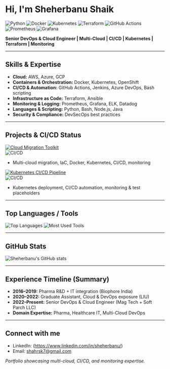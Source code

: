 # Hi, I'm Sheherbanu Shaik 

![Python](https://img.shields.io/badge/Python-3.11-blue?logo=python)
![Docker](https://img.shields.io/badge/Docker-blue?logo=docker)
![Kubernetes](https://img.shields.io/badge/Kubernetes-blue?logo=kubernetes)
![Terraform](https://img.shields.io/badge/Terraform-blue?logo=terraform)
![GitHub Actions](https://img.shields.io/badge/GitHub%20Actions-blue?logo=github-actions)
![Prometheus](https://img.shields.io/badge/Prometheus-orange?logo=prometheus)
![Grafana](https://img.shields.io/badge/Grafana-red?logo=grafana)

**Senior DevOps & Cloud Engineer | Multi-Cloud | CI/CD | Kubernetes | Terraform | Monitoring**

---

##  Skills & Expertise
- **Cloud:** AWS, Azure, GCP  
- **Containers & Orchestration:** Docker, Kubernetes, OpenShift  
- **CI/CD & Automation:** GitHub Actions, Jenkins, Azure DevOps, Bash scripting  
- **Infrastructure as Code:** Terraform, Ansible  
- **Monitoring & Logging:** Prometheus, Grafana, ELK, Datadog  
- **Languages & Scripting:** Python, Bash, Node.js, Java  
- **Security & Compliance:** DevSecOps best practices  

---

##  Projects & CI/CD Status

[![Cloud Migration Toolkit](https://img.shields.io/badge/Cloud_Migration_Toolkit-Repo-blue?logo=github)](https://github.com/Sheherbanu7/cloud-migration-toolkit)  
![CI/CD](https://github.com/Sheherbanu7/cloud-migration-toolkit/actions/workflows/ci-cd-pipeline.yml/badge.svg)  
- Multi-cloud migration, IaC, Docker, Kubernetes, CI/CD, monitoring  

[![Kubernetes CI/CD Pipeline](https://img.shields.io/badge/K8s_CI_CD_Pipeline-Repo-blue?logo=github)](https://github.com/Sheherbanu7/k8s-ci-cd-pipeline)  
![CI/CD](https://github.com/Sheherbanu7/k8s-ci-cd-pipeline/actions/workflows/ci-cd-pipeline.yml/badge.svg)  
- Kubernetes deployment, CI/CD automation, monitoring & test placeholders  

---

##  Top Languages / Tools
![Top Languages](https://github-readme-stats.vercel.app/api/top-langs/?username=Sheherbanu7&layout=compact&theme=radical)
![Most Used Tools](https://img.shields.io/badge/DevOps-Tools-blue?logo=git)

---

##  GitHub Stats
![Sheherbanu's GitHub stats](https://github-readme-stats.vercel.app/api?username=Sheherbanu7&show_icons=true&theme=radical)

---

##  Experience Timeline (Summary)
- **2016–2019:** Pharma R&D + IT integration (Biophore India)  
- **2020–2022:** Graduate Assistant, Cloud & DevOps exposure (LIU)  
- **2022–Present:** Senior DevOps & Cloud Engineer (Mag Tech + Soft Parch LLC)  
- **Domain Expertise:** Pharma, Healthcare IT, Multi-Cloud DevOps  

---

##  Connect with me
- LinkedIn: (https://www.linkedin.com/in/sheherbanu/)
- Email: shahrsk7@gmail.com  

*Portfolio showcasing multi-cloud, CI/CD, and monitoring expertise.*
